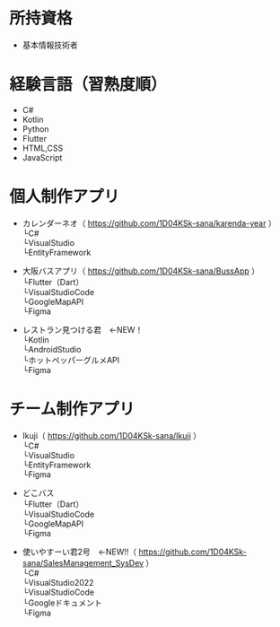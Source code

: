 # 所持資格
* 基本情報技術者

# 経験言語（習熟度順）
* C#
* Kotlin
* Python
* Flutter
* HTML,CSS
* JavaScript

# 個人制作アプリ
* カレンダーネオ（ https://github.com/1D04KSk-sana/karenda-year ）  
  └C#  
  └VisualStudio  
  └EntityFramework
  
* 大阪バスアプリ（ https://github.com/1D04KSk-sana/BussApp ）  
  └Flutter（Dart）  
  └VisualStudioCode  
  └GoogleMapAPI  
  └Figma

* レストラン見つける君　←NEW！  
  └Kotlin  
  └AndroidStudio    
  └ホットペッパーグルメAPI  
  └Figma  
    
# チーム制作アプリ
* Ikuji（ https://github.com/1D04KSk-sana/Ikuji ）  
  └C#  
  └VisualStudio  
  └EntityFramework  
  └Figma

* どこバス  
  └Flutter（Dart）  
  └VisualStudioCode  
  └GoogleMapAPI  
  └Figma  

* 使いやすーい君2号　←NEW!!（ https://github.com/1D04KSk-sana/SalesManagement_SysDev ）  
  └C#  
  └VisualStudio2022  
  └VisualStudioCode  
  └Googleドキュメント  
  └Figma
  
